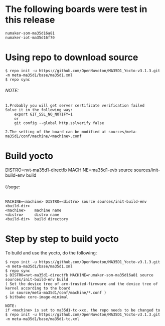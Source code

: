 # The following boards were test in this release
```
numaker-som-ma35d16a81
numaker-iot-ma35d16f70
```
# Using repo to download source
```
$ repo init -u https://github.com/OpenNuvoton/MA35D1_Yocto-v3.1.3.git -m meta-ma35d1/base/ma35d1.xml
$ repo sync
```
###### NOTE: 
```
1.Probably you will get server certificate verification failed
Solve it in the following way: 
	export GIT_SSL_NO_NOTIFY=1
	or
	git config --global http.sslverify false

2.The setting of the board can be modified at sources/meta-ma35d1/conf/machine/<machine>.conf
```

# Build yocto
DISTRO=nvt-ma35d1-directfb MACHINE=ma35d1-evb source  sources/init-build-env build

###### Usage:
	MACHINE=<machine> DISTRO=<distro> source sources/init-build-env <build-dir>
	<machine>    machine name
	<distro>     distro name
	<build-dir>  build directory

# Step by step to build yocto
To build and use the yocto, do the following:
```
$ repo init -u https://github.com/OpenNuvoton/MA35D1_Yocto-v3.1.3.git -m meta-ma35d1/base/ma35d1.xml
$ repo sync
$ DISTRO=nvt-ma35d1-directfb MACHINE=numaker-som-ma35d16a81 source  sources/init-build-env build
( Set the device tree of arm-trusted-firmware and the device tree of kernel according to the board
  in source/meta-ma35d1/conf/machine/*.conf )
$ bitbake core-image-minimal

NOTE:
if <machine> is set to ma35d1-tc-xxx, the repo needs to be changed to
$ repo init -u https://github.com/OpenNuvoton/MA35D1_Yocto-v3.1.3.git -m meta-ma35d1/base/ma35d1-tc.xml
```
